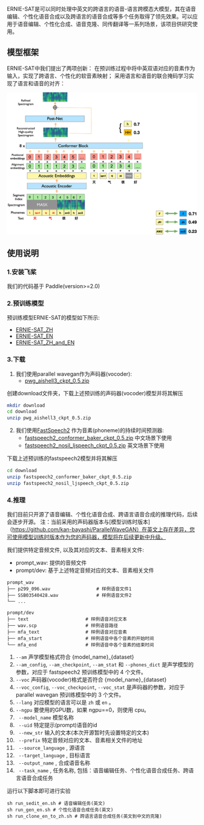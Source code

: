 ERNIE-SAT是可以同时处理中英文的跨语言的语音-语言跨模态大模型，其在语音编辑、个性化语音合成以及跨语言的语音合成等多个任务取得了领先效果。可以应用于语音编辑、个性化合成、语音克隆、同传翻译等一系列场景，该项目供研究使用。

## 模型框架
ERNIE-SAT中我们提出了两项创新：
在预训练过程中将中英双语对应的音素作为输入，实现了跨语言、个性化的软音素映射；
采用语言和语音的联合掩码学习实现了语言和语音的对齐：

![framework](.meta/framework.png)

## 使用说明

### 1.安装飞桨

我们的代码基于 Paddle(version>=2.0)


### 2.预训练模型
预训练模型ERNIE-SAT的模型如下所示:
- [ERNIE-SAT_ZH](http://bj.bcebos.com/wenxin-models/model-ernie-sat-base-zh.tar.gz) 
- [ERNIE-SAT_EN](http://bj.bcebos.com/wenxin-models/model-ernie-sat-base-en.tar.gz)  
- [ERNIE-SAT_ZH_and_EN](http://bj.bcebos.com/wenxin-models/model-ernie-sat-base-en_zh.tar.gz) 


### 3.下载

1. 我们使用parallel wavegan作为声码器(vocoder): 
    - [pwg_aishell3_ckpt_0.5.zip](https://paddlespeech.bj.bcebos.com/Parakeet/released_models/pwgan/pwg_aishell3_ckpt_0.5.zip)  

创建download文件夹，下载上述预训练的声码器(vocoder)模型并将其解压

```bash
mkdir download
cd download
unzip pwg_aishell3_ckpt_0.5.zip
```

 2. 我们使用[FastSpeech2](https://arxiv.org/abs/2006.04558) 作为音素(phoneme)的持续时间预测器:
    - [fastspeech2_conformer_baker_ckpt_0.5.zip](https://paddlespeech.bj.bcebos.com/Parakeet/released_models/fastspeech2/fastspeech2_conformer_baker_ckpt_0.5.zip)  中文场景下使用 
    - [fastspeech2_nosil_ljspeech_ckpt_0.5.zip](https://paddlespeech.bj.bcebos.com/Parakeet/released_models/fastspeech2/fastspeech2_nosil_ljspeech_ckpt_0.5.zip)  英文场景下使用

 下载上述预训练的fastspeech2模型并将其解压

```bash
cd download
unzip fastspeech2_conformer_baker_ckpt_0.5.zip
unzip fastspeech2_nosil_ljspeech_ckpt_0.5.zip
```

### 4.推理

我们目前只开源了语音编辑、个性化语音合成、跨语言语音合成的推理代码，后续会逐步开源。
注：当前采用的声码器版本与[模型训练时版本]（https://github.com/kan-bayashi/ParallelWaveGAN）在英文上存在差异，您可使用模型训练时版本作为您的声码器，模型将在后续更新中升级。

我们提供特定音频文件, 以及其对应的文本、音素相关文件:
- prompt_wav: 提供的音频文件
- prompt/dev: 基于上述特定音频对应的文本、音素相关文件


```text
prompt_wav
├── p299_096.wav                 # 样例语音文件1
├── SSB03540428.wav              # 样例语音文件2
└── ...
```

```text
prompt/dev
├── text                     # 样例语音对应文本
├── wav.scp                  # 样例语音路径
├── mfa_text                 # 样例语音对应音素
├── mfa_start                # 样例语音中各个音素的开始时间
└── mfa_end                  # 样例语音中各个音素的结束时间
```
1. `--am` 声学模型格式符合 {model_name}_{dataset}
2. `--am_config`, `--am_checkpoint`, `--am_stat` 和 `--phones_dict` 是声学模型的参数，对应于 fastspeech2 预训练模型中的 4 个文件。
3. `--voc` 声码器(vocoder)格式是否符合 {model_name}_{dataset}
4. `--voc_config`, `--voc_checkpoint`, `--voc_stat` 是声码器的参数，对应于 parallel wavegan 预训练模型中的 3 个文件。
5. `--lang` 对应模型的语言可以是 `zh` 或 `en` 。
6. `--ngpu` 要使用的GPU数，如果 ngpu==0，则使用 cpu。
7. ` --model_name` 模型名称
8. ` --uid` 特定提示(prompt)语音的id
9. ` --new_str` 输入的文本(本次开源暂时先设置特定的文本)
10. ` --prefix` 特定音频对应的文本、音素相关文件的地址
11. ` --source_language` , 源语言
12. ` --target_language` , 目标语言
13. ` --output_name` , 合成语音名称
14. ` --task_name` , 任务名称, 包括：语音编辑任务、个性化语音合成任务、跨语言语音合成任务

运行以下脚本即可进行实验
```shell
sh run_sedit_en.sh # 语音编辑任务(英文) 
sh run_gen_en.sh # 个性化语音合成任务(英文)
sh run_clone_en_to_zh.sh # 跨语言语音合成任务(英文到中文的克隆)
```

